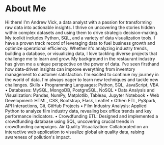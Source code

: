# About Me

Hi there! I'm Andrew Vick, a data analyst with a passion for transforming raw data into actionable insights. I thrive on uncovering the stories hidden within complex datasets and using them to drive strategic decision-making.
My toolkit includes Python, SQL, and a variety of data visualization tools. I have a proven track record of leveraging data to fuel business growth and optimize operational efficiency. Whether it's analyzing industry trends, building a database, or visualizing data, I love tackling diverse projects that challenge me to learn and grow.
My background in the restaurant industry has given me a unique perspective on the power of data. I've seen firsthand how data-driven insights can improve everything from inventory management to customer satisfaction.
I'm excited to continue my journey in the world of data. I'm always eager to learn new techniques and tackle new challenges.
Skills
•	Programming Languages: Python, SQL, JavaScript, VBA
•	Databases: MySQL, MongoDB, PostgreSQL, NoSQL
•	Data Analysis and Visualization: Pandas, NumPy, Matplotlib, Tableau, Jupyter Notebook
•	Web Development: HTML, CSS, Bootstrap, Flask, Leaflet
•	Other: ETL, PySpark, API Interactions, Git, GitHub
Projects
•	Film Industry Analysis: Applied Python to analyze film industry data, revealing box office trends and key performance indicators.
•	Crowdfunding ETL: Designed and implemented a crowdfunding database using SQL, uncovering crucial trends in crowdfunding campaigns.
Air Quality Visualization: Collaborated on an interactive web application to visualize global air quality data, raising awareness of pollution's impact.
